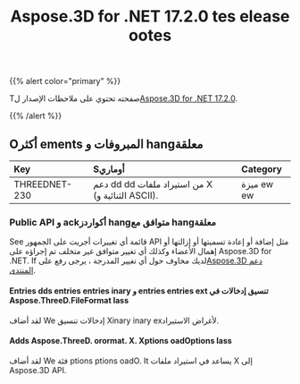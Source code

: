 ﻿---
title: Aspose.3D for .NET 17.2.0 tes elease ootes
type: docs
weight: 110
url: /ar/net/aspose-3d-for-net-17-2-0-release-notes/
---
{{% alert color="primary" %}} 

Tصفحته تحتوي على ملاحظات الإصدار ل[Aspose.3D for .NET 17.2.0](https://www.nuget.org/packages/Aspose.3D/17.2.0).

{{% /alert %}} 
## **Oأكثر ements المبروفات و hangمعلقة**

|**Key**|**Sأوماري**|**Category**|
|:- |:- |:- |
|THREEDNET-230|دعم dd dd من استيراد ملفات X (الثنائية و ASCII).|ميزة ew ew|
### **Public API و ackأكواردز hangمتوافق مع hangمعلقة**
See قائمة أي تغييرات أجريت على الجمهور API مثل إضافة أو إعادة تسميتها أو إزالتها أو إهمال الأعضاء وكذلك أي تغيير متوافق غير متخلف تم إجراؤه على Aspose.3D for .NET. If لديك مخاوف حول أي تغيير المدرجة ، يرجى رفع على[Aspose.3D دعم المنتدى](https://forum.aspose.com/c/3d/18).
#### **Entries dds entries entries inary و entries entries ext تنسيق إدخالات في Aspose.ThreeD.FileFormat lass**
لقد أضاف We إدخالات تنسيق Xinary inary exلأغراض الاستيراد.
#### **Adds Aspose.ThreeD. orormat. X. Xptions oadOptions lass**
لقد أضاف We فئة ptions ptions oadO. It يساعد في استيراد ملفات X إلى Aspose.3D API.
